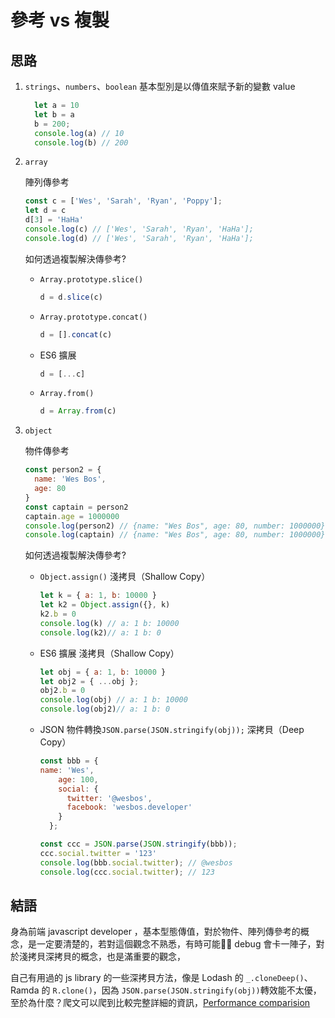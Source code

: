 # 參考 vs 複製

## 思路

1. `strings`、`numbers`、`boolean`
    基本型別是以傳值來賦予新的變數 value

    ```javascript
      let a = 10
      let b = a
      b = 200;
      console.log(a) // 10
      console.log(b) // 200
    ```

2. `array`

    陣列傳參考

    ```javascript
    const c = ['Wes', 'Sarah', 'Ryan', 'Poppy'];
    let d = c
    d[3] = 'HaHa'
    console.log(c) // ['Wes', 'Sarah', 'Ryan', 'HaHa'];
    console.log(d) // ['Wes', 'Sarah', 'Ryan', 'HaHa'];
    ```

    如何透過複製解決傳參考?

    - `Array.prototype.slice()`

      ```javascript
      d = d.slice(c)
      ```

    - `Array.prototype.concat()`

      ```javascript
      d = [].concat(c)
      ```

    - ES6 擴展

      ```javascript
      d = [...c]
      ```

    - `Array.from()`

      ```javascript
      d = Array.from(c)
      ```

3. `object`

    物件傳參考

    ```javascript
    const person2 = {
      name: 'Wes Bos',
      age: 80
    }
    const captain = person2
    captain.age = 1000000
    console.log(person2) // {name: "Wes Bos", age: 80, number: 1000000}
    console.log(captain) // {name: "Wes Bos", age: 80, number: 1000000}

    ```

    如何透過複製解決傳參考?

    - `Object.assign()` 淺拷貝（Shallow Copy）

      ```javascript
      let k = { a: 1, b: 10000 }
      let k2 = Object.assign({}, k)
      k2.b = 0
      console.log(k) // a: 1 b: 10000
      console.log(k2)// a: 1 b: 0
      ```

    - ES6 擴展 淺拷貝（Shallow Copy）

      ```javascript
      let obj = { a: 1, b: 10000 }
      let obj2 = { ...obj };
      obj2.b = 0
      console.log(obj) // a: 1 b: 10000
      console.log(obj2)// a: 1 b: 0
      ```

    - JSON 物件轉換`JSON.parse(JSON.stringify(obj));`  深拷貝（Deep Copy）

      ```javascript
      const bbb = {
      name: 'Wes',  
          age: 100,
          social: {
            twitter: '@wesbos',
            facebook: 'wesbos.developer'
          }
        };

      const ccc = JSON.parse(JSON.stringify(bbb));
      ccc.social.twitter = '123'
      console.log(bbb.social.twitter); // @wesbos
      console.log(ccc.social.twitter); // 123
      ```

## 結語

身為前端 javascript developer ，基本型態傳值，對於物件、陣列傳參考的概念，是一定要清楚的，若對這個觀念不熟悉，有時可能 debug 會卡一陣子，對於淺拷貝深拷貝的概念，也是滿重要的觀念，

自己有用過的 js library 的一些深拷貝方法，像是 Lodash 的 `_.cloneDeep()`、Ramda 的 `R.clone()`，因為 `JSON.parse(JSON.stringify(obj))`轉效能不太優，至於為什麼？爬文可以爬到比較完整詳細的資訊，[Performance comparision](https://frontbackend.com/javascript/what-is-the-the-fastest-way-to-deep-clone-an-object-in-javascript)

